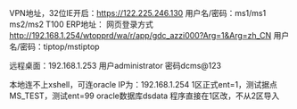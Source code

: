 VPN地址，32位IE开启：https://122.225.246.130
用户名/密码：ms1/ms1
            ms2/ms2
T100 ERP地址：
网页登录方式
http://192.168.1.254/wtopprd/wa/r/app/gdc_azzi000?Arg=1&Arg=zh_CN
用户名/密码：tiptop/mstiptop

远程桌面：192.168.1.253
用户administrator 密码dcms@123

本地连不上xshell，可连oracle
IP为：192.168.1.254
1区正式ent=1，测试据点MS_TEST，测试ent=99
oracle数据库dsdata 程序直接在1区改，不从2区导入